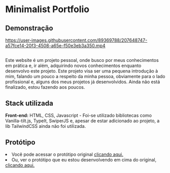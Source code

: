 
# Minimalist Portfolio
## Demonstração

https://user-images.githubusercontent.com/89369788/207648747-a57fce14-20f3-4508-a65e-f50e3eb3a350.mp4  

##  
Este website é um projeto pessoal, onde busco por
meus conhecimentos em prática e, ir além, adquirindo
novos conhecimentos enquanto desenvolvo este projeto.
Este projeto visa ser uma pequena introdução à mim,
falando um pouco a respeito da minha pessoa, obviamente
para o lado profissional e, alguns dos meus projetos já
desenvolvidos. Ainda não está finalizado, estou fazendo
aos poucos.


## Stack utilizada

**Front-end:** HTML, CSS, Javascript - Foi-se utilizado
bibliotecas como Vanilla-tilt.js, TypeIt, SwiperJS e,
apesar de estar adicionado ao projeto, a lib TailwindCSS
ainda não foi utilizada.

## Protótipo

<li>Você pode acessar o protótipo original <a href="https://www.figma.com/file/Fe03bXP4UjRuHqGy0ms9iI/Portfolio-Idea-(Community)?node-id=110%3A49&t=OAYVFOK9q85yysZb-1" style="font-height: bold;">clicando aqui.</a></li>  

<li>Ou, ver o protótipo que eu estou desenvolvendo em cima do original, <a href="https://www.figma.com/file/cmFTZaoKd8Ubfq0dcgtqkI/Portfolio-Idea-(Community)?node-id=0%3A1&t=wcxhNSi2C9dg3lsq-1" style="font-height: bold;">clicando aqui.</a></li>
